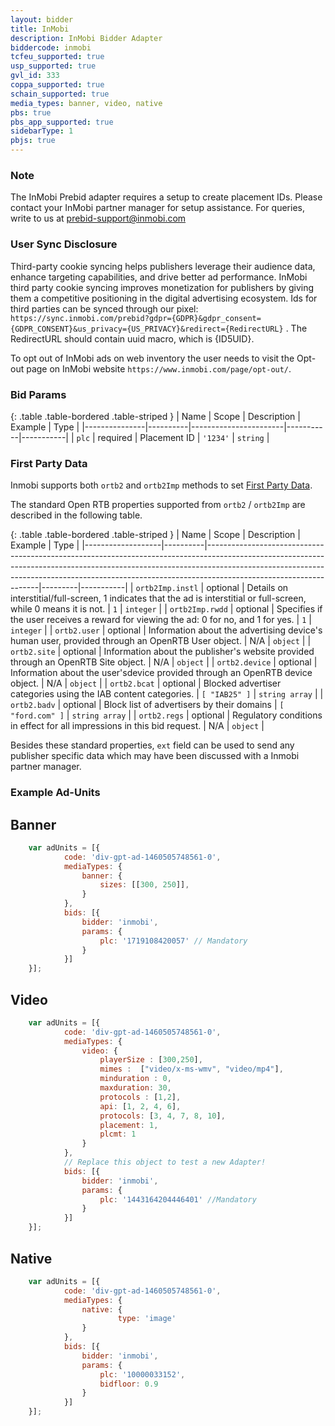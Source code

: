 ```yaml
---
layout: bidder
title: InMobi
description: InMobi Bidder Adapter
biddercode: inmobi
tcfeu_supported: true
usp_supported: true
gvl_id: 333
coppa_supported: true
schain_supported: true
media_types: banner, video, native
pbs: true
pbs_app_supported: true
sidebarType: 1
pbjs: true
---
```


### Note

The InMobi Prebid adapter requires a setup to create placement IDs. Please contact your InMobi partner manager for setup assistance.
For queries, write to us at <prebid-support@inmobi.com>

### User Sync Disclosure

Third-party cookie syncing helps publishers leverage their audience data, enhance targeting capabilities, and drive better ad performance. InMobi third party cookie syncing improves monetization for publishers by giving them a competitive positioning in the digital advertising ecosystem.
Ids for third parties can be synced through our pixel: `https://sync.inmobi.com/prebid?gdpr={GDPR}&gdpr_consent={GDPR_CONSENT}&us_privacy={US_PRIVACY}&redirect={RedirectURL}` .
The RedirectURL should contain uuid macro, which is {ID5UID}.

To opt out of InMobi ads on web inventory the user needs to visit the Opt-out page on InMobi website `https://www.inmobi.com/page/opt-out/`.

### Bid Params

{: .table .table-bordered .table-striped }
| Name          | Scope    | Description           | Example   | Type      |
|---------------|----------|-----------------------|-----------|-----------|
| `plc`         | required | Placement ID          | `'1234'`  | `string`  |


### First Party Data

Inmobi supports both `ortb2` and `ortb2Imp` methods to set [First Party Data](https://docs.prebid.org/features/firstPartyData.html).

The standard Open RTB properties supported from `ortb2` / `ortb2Imp` are described in the following table.

{: .table .table-bordered .table-striped }
| Name              | Scope    | Description                                                                                                                                                                                                                                                                  | Example  | Type      |
|-------------------|----------|------------------------------------------------------------------------------------------------------------------------------------------------------------------------------------------------------------------------------------------------------------------------------|---------|-----------|
| `ortb2Imp.instl`      | optional | Details on interstitial/full-screen, 1 indicates that the ad is interstitial or full-screen, while 0 means it is not.                                                                                                                                                                                                   | `1`      | `integer`  |
| `ortb2Imp.rwdd`   | optional | Specifies if the user receives a reward for viewing the ad: 0 for no, and 1 for yes.                                                                                                                                                                                      | `1`      | `integer` |
| `ortb2.user`      | optional | Information about the advertising device's human user, provided through an OpenRTB User object.                                                                                                                                                                                   | N/A      | `object`  |
| `ortb2.site`      | optional | Information about the publisher's website provided through an OpenRTB Site object.                                                                                                                                                                                                    | N/A      | `object`  |
| `ortb2.device`      | optional | Information about the user'sdevice provided through an OpenRTB device object.                                                                                                                                                                                                    | N/A      | `object`  |
| `ortb2.bcat`      | optional | Blocked advertiser categories using the IAB content categories.                                                                                                                                                                                                    |  `[ "IAB25" ]`      | `string array`  |
| `ortb2.badv`      | optional | Block list of advertisers by their domains                                                                                                                                                                                                     |  `[ "ford.com" ]`     | `string array`  |
| `ortb2.regs`      | optional | Regulatory conditions in effect for all impressions in this bid request.                                                                                                                                                                                                    | N/A      | `object`  |

Besides these standard properties, `ext` field can be used to send any publisher specific data which may have been discussed with a Inmobi partner manager.

### Example Ad-Units

## Banner
```javascript
    var adUnits = [{
            code: 'div-gpt-ad-1460505748561-0',
            mediaTypes: {
                banner: {
                    sizes: [[300, 250]],
                }
            },
            bids: [{
                bidder: 'inmobi',
                params: {
                    plc: '1719108420057' // Mandatory
                }
            }]
    }];
```

## Video
```javaScript
    var adUnits = [{
            code: 'div-gpt-ad-1460505748561-0',
            mediaTypes: {
                video: {
                    playerSize : [300,250],
                    mimes :  ["video/x-ms-wmv", "video/mp4"],
                    minduration : 0,
                    maxduration: 30,
                    protocols : [1,2],
                    api: [1, 2, 4, 6],
                    protocols: [3, 4, 7, 8, 10],
                    placement: 1,
                    plcmt: 1
                }
            },
            // Replace this object to test a new Adapter!
            bids: [{
                bidder: 'inmobi',
                params: {
                    plc: '1443164204446401' //Mandatory
                }
            }]
    }];
```

## Native
```javascript
    var adUnits = [{
            code: 'div-gpt-ad-1460505748561-0',
            mediaTypes: {
                native: {
                        type: 'image'
                }
            },
            bids: [{
                bidder: 'inmobi',
                params: {
                    plc: '10000033152',
                    bidfloor: 0.9
                }
            }]
    }];
```



